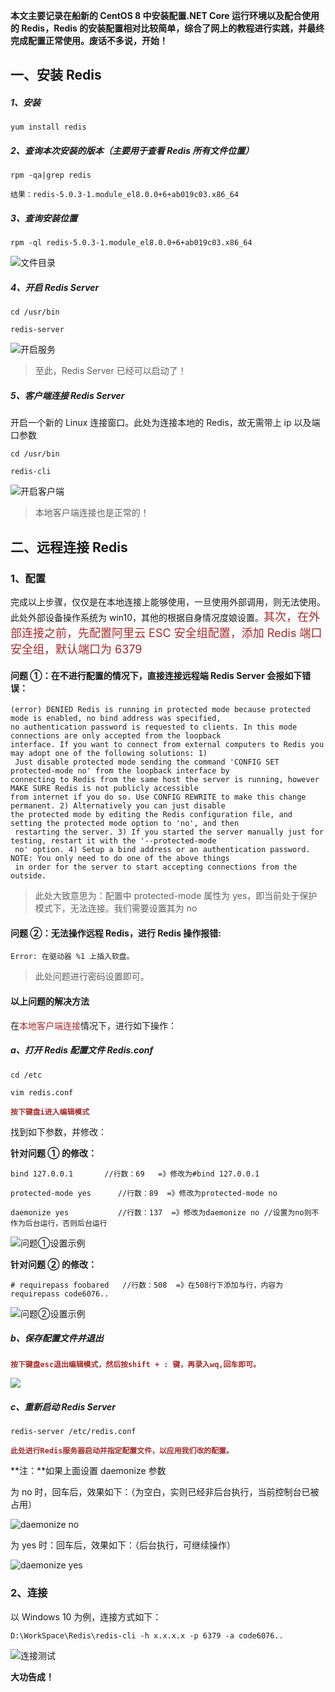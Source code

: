 **本文主要记录在船新的 CentOS 8 中安装配置.NET Core 运行环境以及配合使用的 Redis，Redis 的安装配置相对比较简单，综合了网上的教程进行实践，并最终完成配置正常使用。废话不多说，开始！**

## 一、安装 Redis

##### 1、安装

```
yum install redis
```

##### 2、查询本次安装的版本（主要用于查看 Redis 所有文件位置）

```
rpm -qa|grep redis
```

`结果：redis-5.0.3-1.module_el8.0.0+6+ab019c03.x86_64`

##### 3、查询安装位置

```
rpm -ql redis-5.0.3-1.module_el8.0.0+6+ab019c03.x86_64
```

![文件目录](https://img2020.cnblogs.com/blog/1667295/202007/1667295-20200704123645169-1397302012.png)

##### 4、开启 Redis Server

```
cd /usr/bin
```

```
redis-server
```

![开启服务](https://img2020.cnblogs.com/blog/1667295/202007/1667295-20200704123701712-11895092.png)

> 至此，Redis Server 已经可以启动了！

##### 5、客户端连接 Redis Server

开启一个新的 Linux 连接窗口。此处为连接本地的 Redis，故无需带上 ip 以及端口参数

```
cd /usr/bin
```

```
redis-cli
```

![开启客户端](https://img2020.cnblogs.com/blog/1667295/202007/1667295-20200704123740976-1862745613.png)

> 本地客户端连接也是正常的！

## 二、远程连接 Redis

### 1、配置

完成以上步骤，仅仅是在本地连接上能够使用，一旦使用外部调用，则无法使用。此处外部设备操作系统为 win10，其他的根据自身情况度娘设置。<font color=#A52A2A size=4 >其次，在外部连接之前，先配置阿里云 ESC 安全组配置，添加 Redis 端口安全组，默认端口为 6379</font>

#### 问题 ①：在不进行配置的情况下，直接连接远程端 Redis Server 会报如下错误：

```
(error) DENIED Redis is running in protected mode because protected mode is enabled, no bind address was specified,
no authentication password is requested to clients. In this mode connections are only accepted from the loopback
interface. If you want to connect from external computers to Redis you may adopt one of the following solutions: 1)
 Just disable protected mode sending the command 'CONFIG SET protected-mode no' from the loopback interface by
connecting to Redis from the same host the server is running, however MAKE SURE Redis is not publicly accessible
from internet if you do so. Use CONFIG REWRITE to make this change permanent. 2) Alternatively you can just disable
the protected mode by editing the Redis configuration file, and setting the protected mode option to 'no', and then
 restarting the server. 3) If you started the server manually just for testing, restart it with the '--protected-mode
 no' option. 4) Setup a bind address or an authentication password. NOTE: You only need to do one of the above things
 in order for the server to start accepting connections from the outside.
```

> 此处大致意思为：配置中 protected-mode 属性为 yes，即当前处于保护模式下，无法连接。我们需要设置其为 no

#### 问题 ②：无法操作远程 Redis，进行 Redis 操作报错:

```
Error: 在驱动器 %1 上插入软盘。
```

> 此处问题进行密码设置即可。

#### 以上问题的解决方法

在<font color=#A52A2A >本地客户端连接</font>情况下，进行如下操作：

##### a、打开 Redis 配置文件 Redis.conf

```
cd /etc
```

```
vim redis.conf
```

<font color=#A52A2A >**`按下键盘i进入编辑模式`**</font>

找到如下参数，并修改：

**针对问题 ① 的修改：**

```
bind 127.0.0.1  	 //行数：69   =》修改为#bind 127.0.0.1
```

```
protected-mode yes      //行数：89  =》修改为protected-mode no
```

```
daemonize yes 	        //行数：137  =》修改为daemonize no //设置为no则不作为后台运行，否则后台运行
```

![问题①设置示例](https://img2020.cnblogs.com/blog/1667295/202007/1667295-20200704123828610-1475218193.png)

**针对问题 ② 的修改：**

```
# requirepass foobared   //行数：508  =》在508行下添加与行，内容为requirepass code6076..
```

![问题②设置示例](https://img2020.cnblogs.com/blog/1667295/202007/1667295-20200704123843570-1526317419.png)

##### b、保存配置文件并退出

<font color=#A52A2A >**`按下键盘esc退出编辑模式，然后按shift + : 键，再录入wq,回车即可。`**</font>

![](https://img2020.cnblogs.com/blog/1667295/202007/1667295-20200704123935368-43365893.png)

##### c、重新启动 Redis Server

```
redis-server /etc/redis.conf
```

<font color=#A52A2A >**`此处进行Redis服务器启动并指定配置文件，以应用我们改的配置。`**</font>

**注：**如果上面设置 daemonize 参数

为 no 时，回车后，效果如下：（为空白，实则已经非后台执行，当前控制台已被占用）

![daemonize no](https://img2020.cnblogs.com/blog/1667295/202007/1667295-20200704123952461-1140377008.png)

为 yes 时：回车后，效果如下：（后台执行，可继续操作）

![daemonize yes](https://img2020.cnblogs.com/blog/1667295/202007/1667295-20200704124016646-705726197.png)

### 2、连接

以 Windows 10 为例，连接方式如下：

```
D:\WorkSpace\Redis\redis-cli -h x.x.x.x -p 6379 -a code6076..
```

![连接测试](https://img2020.cnblogs.com/blog/1667295/202007/1667295-20200704124043190-25646475.png)

**大功告成！**
